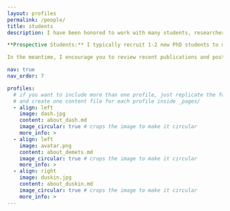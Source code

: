 ```yaml
---
layout: profiles
permalink: /people/
title: students
description: I have been honored to work with many students, researchers, postdoctoral scholars, and collaborators over the years. 

**Prospective Students:** I typically recruit 1-2 new PhD students to my research group each year. I have a general policy not to speak to candidates in advance of the admissions process. This allows me to treat candidates equitably. I will reach out to candidates who apply to UW's Information Science PhD program and make our shortlist so that we can discuss your research ideas and I can share more about our current research projects. 

In the meantime, I encourage you to review recent publications and posts on my website to help inform your research statement and other application materials. 

nav: true
nav_order: 7

profiles:
  # if you want to include more than one profile, just replicate the following block
  # and create one content file for each profile inside _pages/
  - align: left
    image: dash.jpg
    content: about_dash.md
    image_circular: true # crops the image to make it circular
    more_info: >
  - align: left
    image: avatar.png
    content: about_demets.md
    image_circular: true # crops the image to make it circular
    more_info: >    
  - align: right
    image: duskin.jpg
    content: about_duskin.md
    image_circular: true # crops the image to make it circular
    more_info: >
---
```


